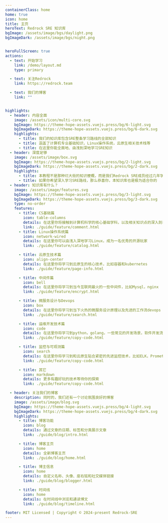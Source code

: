 ```yaml
---
containerClass: home
home: true
icon: home
title: 主页
heroText: Redrock SRE 知识库
bgImage: /assets/image/bgs/daylight.png
bgImageDark: /assets/image/bgs/night.png


heroFullScreen: true
actions:
  - text: 开始学习
    link: /demo/layout.md
    type: primary

  - text: 关注Redrock
    link: https://redrock.team

  - text: 我们的博客
    link: ""


highlights:
  - header: 内容全面
    image: /assets/icon/multi-core.svg
    bgImage: https://theme-hope-assets.vuejs.press/bg/6-light.svg
    bgImageDark: https://theme-hope-assets.vuejs.press/bg/6-dark.svg
    highlights:
      - title: 我们的知识库包含SRE整条学习路线的全部知识
      - title: 涵盖了计算机专业基础知识，Linux操作系统，云原生相关技术栈等
      - title: 在这里你能全面地、由浅到深地学习SRE知识
  - header: 深度足够
    image: /assets/image/box.svg
    bgImage: https://theme-hope-assets.vuejs.press/bg/2-light.svg
    bgImageDark: https://theme-hope-assets.vuejs.press/bg/2-dark.svg
    highlights:
      - title: 本教程不是那种烂大街的知识梗概，而是我们Redrock SRE成员经过几年学习不断消化和整理出来的精华知识点，对每个知识点都刨根问底
      - title: 如果你希望深入学习SRE路线，那么恭喜你，本知识库也是极为适合你的
  - header: 知识库有什么？
    image: /assets/image/features.svg
    bgImage: https://theme-hope-assets.vuejs.press/bg/3-light.svg
    bgImageDark: https://theme-hope-assets.vuejs.press/bg/3-dark.svg
    type: no-order
    features:
      - title: CS基础篇
        icon: table-columns
        details: 在这里你将接触到计算机科学的核心基础学科，以及相关知识点的深入剖析，是每个人不得不品鉴的一环
        link: ./guide/feature/comment.html
      - title: Linux操作系统篇
        icon: network-wired
        details: 在这里你可以由浅入深地学习Linux，成为一名优秀的开源玩家
        link: ./guide/feature/catalog.html

      - title: 云原生技术篇
        icon: align-center
        details: 在这里你将学习到云原生的核心技术，比如容器和kubernetes
        link: ./guide/feature/page-info.html

      - title: 中间件篇
        icon: bell
        details: 在这里你将学习到当今互联网最火的一些中间件，比如Mysql，nginx
        link: ./guide/feature/encrypt.html

      - title: 微服务设计与Devops
        icon: box
        details: 在这里你将学习到当下火热的微服务设计原理以及先进的工作流devops（包括git）
        link: ./guide/feature/search.html

      - title: 运维开发技术篇
        icon: code
        details: 在这里你将学习到python，golang，一些常见的开发场景，软件开发流程和设计模式
        link: ./guide/feature/copy-code.html

      - title: 监控与可观测篇
        icon: search
        details: 在这里你将学习到和云原生贴合紧密的先进监控技术，比如ELK，Prometheus，Grafana等
        link: ./guide/feature/copy-code.html

      - title: 其它
        icon: markdown
        details: 更多有趣好玩的技术等待你的探索
        link: ./guide/feature/copy-code.html

  - header: 关注我们的博客
    description: 同时的，我们还有一个讨论氛围良好的博客
    image: /assets/image/blog.svg
    bgImage: https://theme-hope-assets.vuejs.press/bg/4-light.svg
    bgImageDark: https://theme-hope-assets.vuejs.press/bg/4-dark.svg
    highlights:
      - title: 博客功能
        icon: blog
        details: 通过文章的日期、标签和分类展示文章
        link: ./guide/blog/intro.html

      - title: 博客主页
        icon: home
        details: 全新博客主页
        link: ./guide/blog/home.html

      - title: 博主信息
        icon: home
        details: 自定义名称、头像、座右铭和社交媒体链接
        link: ./guide/blog/blogger.html

      - title: 时间线
        icon: home
        details: 在时间线中浏览和通读博文
        link: ./guide/blog/timeline.html

footer: MIT Licensed | Copyright © 2024-present Redrock-SRE
---
```


